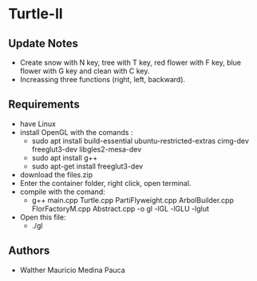 # Turtle-ll

## **Update Notes**
- Create snow with N key, tree with T key, red flower with F key, blue flower with G key and clean with C key.
- Increassing three functions (right, left, backward).

## **Requirements**
- have Linux
- install OpenGL with the comands :
  - sudo apt install build-essential ubuntu-restricted-extras cimg-dev freeglut3-dev libgles2-mesa-dev
  - sudo apt install g++
  - sudo apt-get install freeglut3-dev
- download the files.zip
- Enter the container folder, right click, open terminal.
- compile with the comand:
  - g++ main.cpp Turtle.cpp PartiFlyweight.cpp ArbolBuilder.cpp FlorFactoryM.cpp Abstract.cpp -o gl -lGL -lGLU -lglut
- Open this file:
  - ./gl

## **Authors**

- Walther Mauricio Medina Pauca
